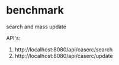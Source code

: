 # benchmark

search and mass update

API's:

1) http://localhost:8080/api/caserc/search
2) http://localhost:8080/api/caserc/update
